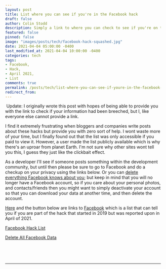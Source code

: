```yaml
---
layout: post
title: List where you can see if you're in the Facebook hack
draft: false
author: Colin Stodd
description: Simply a link to where you can check to see if you're on the Facebook hack of 2019 reported about in April 2021.
featured: false
pinned: false
image: "images/posts/tech/facebook-hack-squashed.jpg"
date: 2021-04-04 05:00:00 -0400
last_modified_at: 2021-04-04 10:00:00 -0400
categories: tech
tags:
- Facebook,
- Hack,
- April 2021,
- List
comments: true
permalink: /posts/tech/list-where-you-can-see-if-youre-in-the-facebook-hack.html
redirect_from:
---
```


<p class="blurb"><i class="fad fa-bullhorn fa-lg text-yellow"></i><span class="text-yellow"> &nbsp;Update:  </span> I originally wrote this post with hopes of being able to provide you with the link to check if your information had been breeched, but I, like everyone else cannot provide a link.</p>

<p>I find it extremely frustrating when bloggers and companies write posts about these hacks but provide you with zero sort of help.  I wont waste more of your time, but I finally found out that the list was only accessible if you paid to view it. However, a user made the list publicly available which is why there's an uproar from planet Earth. I'm not sure why other sites wont tell you this, I guess they just like the clickbait effect. </p>


<p>As a developer I'll see if someone posts something within the development community, but until then please be sure to go to Facebook and do a checkup on your privacy using the links below. Or you can <a href="https://www.facebook.com/help/930396167085762" target="_blank" rel="noopener nofollow" title="How to delete everything Facebook knows about you.">delete everything Facebook knows about you</a>; but keep in mind that you will no longer have a Facebook account, so if you care about your personal photos, and contacts/friends then you might want to simply deactivate your account so that you can download your data at another time, and then delete the account.</p>

<p>
<a href="https://www.facebook.com/help/securitynotice" target="_blank" rel="noopener nofollow" title="Link to facebook hack list">Here</a> and the button below are links to <a href="https://www.facebook.com/help/securitynotice" target="_blank" rel="noopener" title="Facebook Security Notice">Facebook</a> which is a list that can tell you if you are part of the hack that started in 2019 but was reported upon in April of 2021.
</p>


<p>
<a href="https://www.facebook.com/help/securitynotice" class="button" target="_blank" rel="noopener" title="Facebook Security Notice"><i class="fab fa-facebook"></i> Facebook Hack List</a>

<a href="https://www.facebook.com/help/930396167085762" class="button" target="_blank" rel="noopener nofollow" title="How to delete everything Facebook knows about you."> <i class="fad fa-trash-alt"></i> Delete All Facebook Data</a>
</p>

<p>&nbsp;</p>
<p>&nbsp;</p>


<hr/>